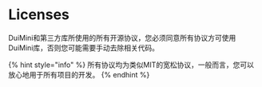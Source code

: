 # Licenses

DuiMini和第三方库所使用的所有开源协议，您必须同意所有协议方可使用DuiMini库，否则您可能需要手动去除相关代码。

{% hint style="info" %}
所有协议均为类似MIT的宽松协议，一般而言，您可以放心地用于所有项目的开发。
{% endhint %}

